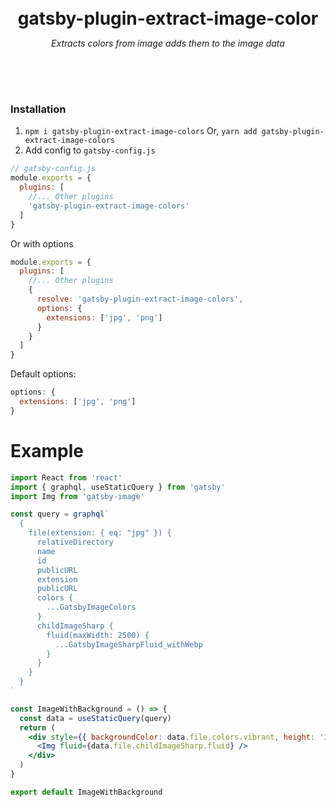 <div style="text-align: center; padding: 50px 0px;">
  <div style="max-width: 500px; margin: 0 auto;">
    <h1 style="border-bottom: none; margin-bottom: 0px;">gatsby-plugin-extract-image-color</h1>
    <p style="font-style: italic">Extracts colors from image adds them to the image data</p>
  </div>
</div>

### Installation

1. `npm i gatsby-plugin-extract-image-colors`
    Or,
    `yarn add gatsby-plugin-extract-image-colors`
2. Add config to `gatsby-config.js`

```js
// gatsby-config.js
module.exports = {
  plugins: [
    //... Other plugins
    'gatsby-plugin-extract-image-colors'
  ]
}
```

Or with options

```js
module.exports = {
  plugins: [
    //... Other plugins
    {
      resolve: 'gatsby-plugin-extract-image-colors',
      options: {
        extensions: ['jpg', 'png']
      }
    }
  ]
}
```

Default options:

```js
options: {
  extensions: ['jpg', 'png']
}
```

# Example

```jsx
import React from 'react'
import { graphql, useStaticQuery } from 'gatsby'
import Img from 'gatsby-image'

const query = graphql`
  {
    file(extension: { eq: "jpg" }) {
      relativeDirectory
      name
      id
      publicURL
      extension
      publicURL
      colors {
        ...GatsbyImageColors
      }
      childImageSharp {
        fluid(maxWidth: 2500) {
          ...GatsbyImageSharpFluid_withWebp
        }
      }
    }
  }
`

const ImageWithBackground = () => {
  const data = useStaticQuery(query)
  return (
    <div style={{ backgroundColor: data.file.colors.vibrant, height: '100vh' }}>
      <Img fluid={data.file.childImageSharp.fluid} />
    </div>
  )
}

export default ImageWithBackground
```
